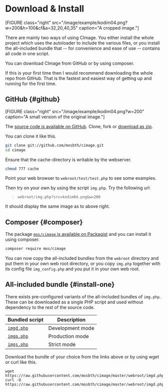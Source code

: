 Download & Install
======================================

[FIGURE class="right" src="/image/example/kodim04.png?w=200&h=100&cf&a=32,20,40,35" caption="A cropped image."]

There are mainly two ways of using CImage. You either install the whole project which uses the autoloader to include the various files, or you install the all-included bundle that -- for convenience and ease of use -- contains all code in one script.

You can download CImage from GitHub or by using composer.

If this is your first time then I would recommend downloading the whole repo from GitHub. That is the fastest and easiest way of getting up and running for the first time.



GitHub {#github}
--------------------------------------

[FIGURE class="right" src="/image/example/kodim04.png?w=200" caption="A small version of the original image."]

The [source code is available on GitHub](https://github.com/mosbth/cimage). Clone, fork or [download as zip](https://github.com/mosbth/cimage/archive/master.zip). 

You can clone it like this.

```bash
git clone git://github.com/mosbth/cimage.git
cd cimage
```

Ensure that the cache-directory is writable by the webserver.

```bash
chmod 777 cache
```

Point your web browser to `webroot/test/test.php` to see some examples.

Then try on your own by using the script `img.php`. Try the following url:

> `webroot/img.php?src=kodim04.png&w=200`

It should display the same image as to above right.



Composer {#composer}
--------------------------------------

The package [`mos/cimage` is available on Packagist](https://packagist.org/packages/mos/cimage) and you can install it using composer.

```bash
composer require mos/cimage
```

You can now copy the all-included bundles from the `webroot` directory and put them in your own web root directory, or you copy `img.php` together with its config file `img_config.php` and you put it in your own web root. 



All-included bundle {#install-one}
--------------------------------------

There exists pre-configured variants of the all-included bundles of `img.php`. These can be downloaded as a single PHP script and used without dependency to the rest of the source code.

| Bundled script | Description | 
|----------------|-------------|
| [`imgd.php`](https://github.com/mosbth/cimage/blob/master/webroot/imgd.php)     | Development mode | 
| [`imgp.php`](https://github.com/mosbth/cimage/blob/master/webroot/imgp.php)     | Production mode | 
| [`imgs.php`](https://github.com/mosbth/cimage/blob/master/webroot/imgs.php)     | Strict mode | 

Download the bundle of your choice from the links above or by using wget or curl like this.

```text
wget https://raw.githubusercontent.com/mosbth/cimage/master/webroot/imgd.php
curl -O https://raw.githubusercontent.com/mosbth/cimage/master/webroot/imgd.php
```
